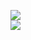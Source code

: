 [![](https://img.shields.io/badge/Made%20With-Github%20Spray-lightgrey.svg?style=for-the-badge&logo=github)](https://github.com/Annihil/github-spray#18586)  
[![](https://i.imgur.com/2DrTn0Z.gif)](https://github.com/Annihil/github-spray)